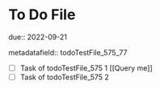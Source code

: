 # To Do File

due:: 2022-09-21

metadatafield:: todoTestFile_575\_77

- [ ] Task of todoTestFile_575 1 [[Query me]]
- [ ] Task of todoTestFile_575 2
